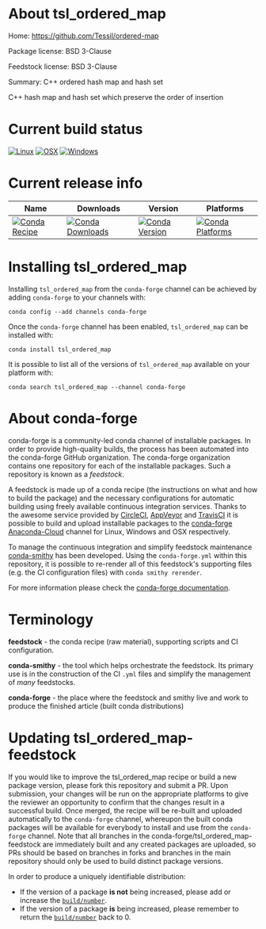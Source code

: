 About tsl_ordered_map
=====================

Home: https://github.com/Tessil/ordered-map

Package license: BSD 3-Clause

Feedstock license: BSD 3-Clause

Summary: C++ ordered hash map and hash set

C++ hash map and hash set which preserve the order of insertion

Current build status
====================

[![Linux](https://img.shields.io/circleci/project/github/conda-forge/tsl_ordered_map-feedstock/master.svg?label=Linux)](https://circleci.com/gh/conda-forge/tsl_ordered_map-feedstock)
[![OSX](https://img.shields.io/travis/conda-forge/tsl_ordered_map-feedstock/master.svg?label=macOS)](https://travis-ci.org/conda-forge/tsl_ordered_map-feedstock)
[![Windows](https://img.shields.io/appveyor/ci/conda-forge/tsl_ordered_map-feedstock/master.svg?label=Windows)](https://ci.appveyor.com/project/conda-forge/tsl-ordered-map-feedstock/branch/master)

Current release info
====================

| Name | Downloads | Version | Platforms |
| --- | --- | --- | --- |
| [![Conda Recipe](https://img.shields.io/badge/recipe-tsl_ordered_map-green.svg)](https://anaconda.org/conda-forge/tsl_ordered_map) | [![Conda Downloads](https://img.shields.io/conda/dn/conda-forge/tsl_ordered_map.svg)](https://anaconda.org/conda-forge/tsl_ordered_map) | [![Conda Version](https://img.shields.io/conda/vn/conda-forge/tsl_ordered_map.svg)](https://anaconda.org/conda-forge/tsl_ordered_map) | [![Conda Platforms](https://img.shields.io/conda/pn/conda-forge/tsl_ordered_map.svg)](https://anaconda.org/conda-forge/tsl_ordered_map) |

Installing tsl_ordered_map
==========================

Installing `tsl_ordered_map` from the `conda-forge` channel can be achieved by adding `conda-forge` to your channels with:

```
conda config --add channels conda-forge
```

Once the `conda-forge` channel has been enabled, `tsl_ordered_map` can be installed with:

```
conda install tsl_ordered_map
```

It is possible to list all of the versions of `tsl_ordered_map` available on your platform with:

```
conda search tsl_ordered_map --channel conda-forge
```


About conda-forge
=================

conda-forge is a community-led conda channel of installable packages.
In order to provide high-quality builds, the process has been automated into the
conda-forge GitHub organization. The conda-forge organization contains one repository
for each of the installable packages. Such a repository is known as a *feedstock*.

A feedstock is made up of a conda recipe (the instructions on what and how to build
the package) and the necessary configurations for automatic building using freely
available continuous integration services. Thanks to the awesome service provided by
[CircleCI](https://circleci.com/), [AppVeyor](https://www.appveyor.com/)
and [TravisCI](https://travis-ci.org/) it is possible to build and upload installable
packages to the [conda-forge](https://anaconda.org/conda-forge)
[Anaconda-Cloud](https://anaconda.org/) channel for Linux, Windows and OSX respectively.

To manage the continuous integration and simplify feedstock maintenance
[conda-smithy](https://github.com/conda-forge/conda-smithy) has been developed.
Using the ``conda-forge.yml`` within this repository, it is possible to re-render all of
this feedstock's supporting files (e.g. the CI configuration files) with ``conda smithy rerender``.

For more information please check the [conda-forge documentation](https://conda-forge.org/docs/).

Terminology
===========

**feedstock** - the conda recipe (raw material), supporting scripts and CI configuration.

**conda-smithy** - the tool which helps orchestrate the feedstock.
                   Its primary use is in the construction of the CI ``.yml`` files
                   and simplify the management of *many* feedstocks.

**conda-forge** - the place where the feedstock and smithy live and work to
                  produce the finished article (built conda distributions)


Updating tsl_ordered_map-feedstock
==================================

If you would like to improve the tsl_ordered_map recipe or build a new
package version, please fork this repository and submit a PR. Upon submission,
your changes will be run on the appropriate platforms to give the reviewer an
opportunity to confirm that the changes result in a successful build. Once
merged, the recipe will be re-built and uploaded automatically to the
`conda-forge` channel, whereupon the built conda packages will be available for
everybody to install and use from the `conda-forge` channel.
Note that all branches in the conda-forge/tsl_ordered_map-feedstock are
immediately built and any created packages are uploaded, so PRs should be based
on branches in forks and branches in the main repository should only be used to
build distinct package versions.

In order to produce a uniquely identifiable distribution:
 * If the version of a package **is not** being increased, please add or increase
   the [``build/number``](https://conda.io/docs/user-guide/tasks/build-packages/define-metadata.html#build-number-and-string).
 * If the version of a package **is** being increased, please remember to return
   the [``build/number``](https://conda.io/docs/user-guide/tasks/build-packages/define-metadata.html#build-number-and-string)
   back to 0.
